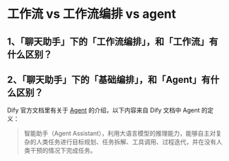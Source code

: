 # 工作流 vs 工作流编排 vs agent

## 1、「聊天助手」下的「工作流编排」，和「工作流」有什么区别？


## 2、「聊天助手」下的「基础编排」，和「Agent」有什么区别？

Dify 官方文档里有关于  [Agent](https://docs.dify.ai/v/zh-hans/guides/application_orchestrate/agent) 的介绍，以下内容来自 Dify 文档中 Agent 的定义：

> 智能助手（Agent Assistant），利用大语言模型的推理能力，能够自主对复杂的人类任务进行目标规划、任务拆解、工具调用、过程迭代，并在没有人类干预的情况下完成任务。
